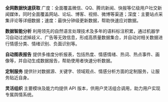 **全网数据快速获取**
广度：全面覆盖微信、QQ、腾讯新闻、快报等亿级用户社交新闻媒体，同时全面覆盖网站、论坛、博客、视频、微博等渠道；深度：主要站点采集评论等详细数据；速度：最快分钟级更新数据，帮助快速应对数据。

**数据智能分析**
利用领先的自然语言处理技术及多年的语料标注积累，通过机器学习自动过滤掉歧义、广告等无效信息，形成高质量数据集合，并自动对相关数据进行情感分类、情绪识别、负面识别等。

**自动图表报告**
提供多维度分析报表，包括热度、情感情绪、热词、热点事件、画像等，并自动生成数据报告，帮助使用者快速分析数据。

**定制服务**
提供针对数据源、关键字、领域观点、情感分析方面的定制服务，让服务贴近自身。

**灵活组织**
主要模块及能力均提供 API 版本，供用户灵活组合调用，助力用户实现专属舆情系统。
